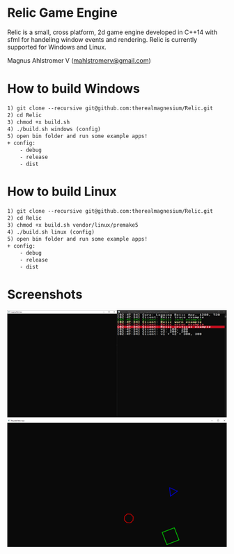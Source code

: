 # Relic Game Engine
Relic is a small, cross platform, 2d game engine developed in C++14 with sfml for handeling window events and rendering.
Relic is currently supported for Windows and Linux.

Magnus Ahlstromer V (mahlstromerv@gmail.com)

# How to build Windows
    1) git clone --recursive git@github.com:therealmagnesium/Relic.git
    2) cd Relic
    3) chmod +x build.sh
    4) ./build.sh windows (config)
    5) open bin folder and run some example apps!
    + config:
        - debug
        - release
        - dist

# How to build Linux
    1) git clone --recursive git@github.com:therealmagnesium/Relic.git
    2) cd Relic
    3) chmod +x build.sh vendor/linux/premake5
    4) ./build.sh linux (config)
    5) open bin folder and run some example apps!
    + config:
        - debug
        - release
        - dist

# Screenshots
![LoggingRelicApp](screenshots/LoggingRelicApp.png)
![PlayableRelicApp](screenshots/PlayableRelicApp.png)
